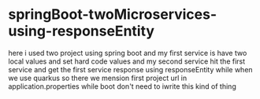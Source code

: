# springBoot-twoMicroservices-using-responseEntity


here i used two project using spring boot and my first service is have two local values and set hard code values and my second service hit the first service and get the first service response using responseEntity while when we use quarkus so there we mension first project url in application.properties while boot don't need to iwrite this kind of thing
